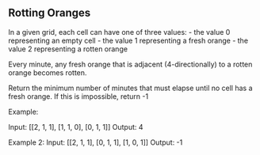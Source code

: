 ## Rotting Oranges

In a given grid, each cell can have one of three values:
    - the value 0 representing an empty cell
    - the value 1 representing a fresh orange
    - the value 2 representing a rotten orange

Every minute, any fresh orange that is adjacent (4-directionally) to a rotten orange becomes rotten.

Return the minimum number of minutes that must elapse until no cell has a fresh orange. If this is impossible, return -1

Example:

Input: [[2, 1, 1], [1, 1, 0], [0, 1, 1]]
Output: 4

Example 2:
Input: [[2, 1, 1], [0, 1, 1], [1, 0, 1]]
Output: -1
